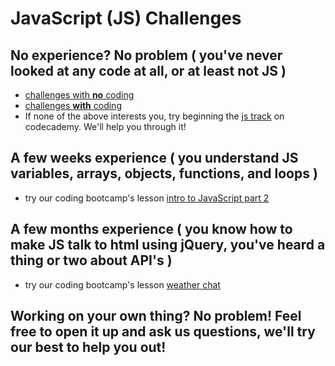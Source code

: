 # JavaScript (JS) Challenges
<h2>No experience? No problem ( you've never looked at any code at all, or at least not JS )</h2>
<ul>
<li><a href = "https://docs.google.com/document/d/1AVfKCnxwuINA97aQaCAVtG8t5iK6D-7P8Pxce7WSxWI/edit?usp=sharing">challenges with <strong>no</strong> coding</a></li>
<li><a href="https://docs.google.com/document/d/1eRgoiVkiKby0zgLBoVh5OHceAcYw0DyQA1BDjWjEX7g/edit#heading=h.u52xy8u1b86o">challenges <strong>with</strong>  coding</a></li>
<li>If none of the above interests you, try beginning the <a href="https://www.codecademy.com/learn/javascript">js track</a> on codecademy. We'll help you through it!</li>
</ul>

<h2>A few weeks experience ( you understand JS variables, arrays, objects, functions, and loops )</h2>
<ul>
<li>try our coding bootcamp's lesson <a href="http://elevation-learn.herokuapp.com/#/lesson/4/1/2/Intro%20to%20Javascript%20Part%202">intro to JavaScript part 2</a></li>
</ul>
<h2>A few months experience ( you know how to make JS talk to html using jQuery, you've heard a thing or two about API's )</h2>
<ul>
<li>try our coding bootcamp's lesson <a href="http://elevation-learn.herokuapp.com/#/lesson/4/4/1/Weather%20Chat">weather chat</a></li>
</ul>
<h2>Working on your own thing? No problem! Feel free to open it up and ask us questions, we'll try our best to help you out!</h2>
